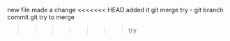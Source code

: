 new file
made a change
<<<<<<< HEAD
added it 
git merge try - git branch commit
git try to merge
>>>>>>> try
